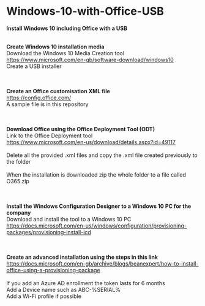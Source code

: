 # Windows-10-with-Office-USB
**Install Windows 10 including Office with a USB**<br/>
<br/>

**Create Windows 10 installation media**<br/>
Download the Windows 10 Media Creation tool<br/>
https://www.microsoft.com/en-gb/software-download/windows10 <br/>
Create a USB installer<br/>
<br/>
<br/>

**Create an Office customisation XML file**<br/>
https://config.office.com/<br/>
A sample file is in this repository<br/>
<br/>
<br/>

**Download Office using the Office Deployment Tool (ODT)**<br/>
Link to the Office Deployment tool<br/>
https://www.microsoft.com/en-us/download/details.aspx?id=49117<br/>
<br/>
Delete all the provided .xml files and copy the .xml file created previously to the folder<br/>
<br/>
When the installation is downloaded zip the whole folder to a file called O365.zip<br/>
<br/>
<br/>

**Install the Windows Configuration Designer to a Windows 10 PC for the company**<br/>
Download and install the tool to a Windows 10 PC<br/>
https://docs.microsoft.com/en-us/windows/configuration/provisioning-packages/provisioning-install-icd<br/>
<br/>
<br/>

**Create an advanced installation using the steps in this link**<br/>
https://docs.microsoft.com/en-gb/archive/blogs/beanexpert/how-to-install-office-using-a-provisioning-package<br/>
<br/>
If you add an Azure AD enrollment the token lasts for 6 months<br/>
Add a Device name such as ABC-%SERIAL%<br/>
Add a Wi-Fi profile if possible<br/>
<br/>

